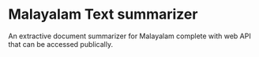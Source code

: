# Malayalam Text summarizer
An extractive document summarizer for Malayalam complete with web API that can be accessed publically.
